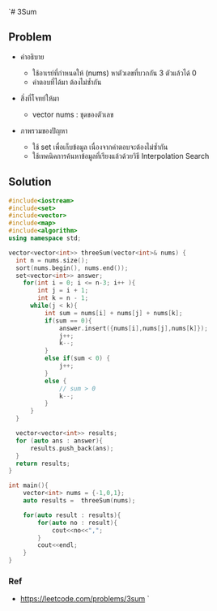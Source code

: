 `# 3Sum

## Problem

- คำอธิบาย

  - ใช้อาเรย์ที่กำหนดให้ (nums) หาตัวเลขที่บวกกัน 3 ตัวแล้วได้ 0
  - คำตอบที่ได้มา ต้องไม่ซ้ำกัน

- สิ่งที่โจทย์ให้มา

  - vector<int> nums : ชุดของตัวเลข

- ภาพรวมของปัญหา
  - ใช้ set เพื่อเก็บข้อมูล เนื่องจากคำตอบจะต้องไม่ซ้ำกัน
  - ใช้เทคนิคการค้นหาข้อมูลที่เรียงแล้วด้วยวิธี Interpolation Search

## Solution

```c++
#include<iostream>
#include<set>
#include<vector>
#include<map>
#include<algorithm>
using namespace std;

vector<vector<int>> threeSum(vector<int>& nums) {
  int n = nums.size();
  sort(nums.begin(), nums.end());
  set<vector<int>> answer;
    for(int i = 0; i <= n-3; i++ ){
        int j = i + 1;
        int k = n - 1;
      while(j < k){
          int sum = nums[i] + nums[j] + nums[k];
          if(sum == 0){
              answer.insert({nums[i],nums[j],nums[k]});
              j++;
              k--;
          }
          else if(sum < 0) {
              j++;
          }
          else {
              // sum > 0
              k--;
          }
      }
  }

  vector<vector<int>> results;
  for (auto ans : answer){
      results.push_back(ans);
  }
  return results;
}

int main(){
    vector<int> nums = {-1,0,1};
    auto results =  threeSum(nums);

	for(auto result : results){
		for(auto no : result){
			cout<<no<<",";
		}
		cout<<endl;
	}
}
```

### Ref

- https://leetcode.com/problems/3sum
  `
